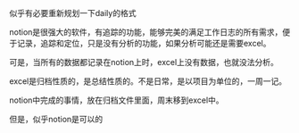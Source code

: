 似乎有必要重新规划一下daily的格式

notion是很强大的软件，有追踪的功能，能够完美的满足工作日志的所有需求，便于记录，追踪和定位，只是没有分析的功能，如果分析可能还是需要excel。

可是，当所有的数据都记录在notion上时，excel上没有数据，也就没法分析。

excel是归档性质的，是总结性质的。不是日常，是以项目为单位的，一周一记。

notion中完成的事情，放在归档文件里面，周末移到excel中。



但是，似乎notion是可以的